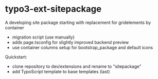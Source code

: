 # typo3-ext-sitepackage
A developing site package starting with replacement for gridelements by container
- migration script (use manually)
- adds page.tsconfig for slightly improved backend preview
- use container columns setup for bootstrap_package and default icons

Quickstart: 
- clone repository to dev/extensions and rename to "sitepackage"
- add TypoScript template to base templates (last)
